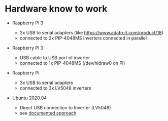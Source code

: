 # Hardware know to work

- Raspberry Pi 3
  - 2x USB to serial adapters (like https://www.adafruit.com/product/18)
  - connected to 2x PIP-4048MS inverters connected in parallel

- Raspberry Pi 3
  - USB cable to USB port of inverter
  - connected to 1x PIP-4048MS (/dev/hidraw0 on Pi)

- Raspberry Pi
  - 3x USB to serial adapters
  - connected to 3x LV5048 inverters

- Ubuntu 2020.04
  - Direct USB connection to Inverter (LV5048)
  - see [documented approach](ubuntu_install.md)
